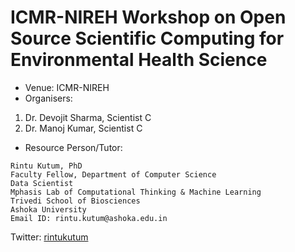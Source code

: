 # ICMR-NIREH Workshop on Open Source Scientific Computing for Environmental Health Science

- Venue: ICMR-NIREH
- Organisers: 
1. Dr. Devojit Sharma, Scientist C
2. Dr. Manoj Kumar, Scientist C

- Resource Person/Tutor:
```{}
Rintu Kutum, PhD
Faculty Fellow, Department of Computer Science
Data Scientist
Mphasis Lab of Computational Thinking & Machine Learning
Trivedi School of Biosciences
Ashoka University
Email ID: rintu.kutum@ashoka.edu.in
```
Twitter: [rintukutum](https://twitter.com/rintukutum?lang=en)
